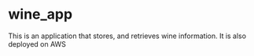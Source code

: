 # wine_app
This is an application that stores, and retrieves wine information. It is also deployed on AWS
